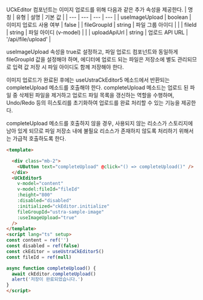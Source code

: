 UCkEditor 컴포넌트는 이미지 업로드를 위해 다음과 같은 추가 속성을 제공한다.
| 명칭 | 유형 | 설명 | 기본 값 |
| --- | --- | --- | --- |
| useImageUpload | boolean | 이미지 업로드 사용 여부 | false |
| fileGroupId | string | 파일 그룹 아이디 |  |
| fileId | string | 파일 아이디 (v-model) |  |
| uploadApiUrl | string | 업로드 API URL | '/api/file/upload' |


useImageUpload 속성을 true로 설정하고, 파일 업로드 컴포넌트와 동일하게 fileGroupId 값을 설정해야 하며, 에디터에 업로드 되는 파일은 저장소에 별도 관리되므로 입력 값 저장 시 파일 아이디도 함께 저장해야 한다.

이미지 업로드가 완료된 후에는 useUstraCkEditor5 메소드에서 반환되는 completeUpload 메소드를 호출해야 한다. completeUpload 메소드는 업로드 된 파일 중 삭제된 파일을 제거하고 업로드 파일 목록을 갱신하는 역할을 수행하며, Undo/Redo 등의 히스토리를 초기화하여 업로드를 완료 처리할 수 있는 기능을 제공한다.

completeUpload 메소드를 호출하지 않을 경우, 사용되지 않는 리소스가 스토리지에 남아 있게 되므로 파일 저장소 내에 불필요 리소스가 존재하지 않도록 처리하기 위해서는 가급적 호출하도록 한다.

```html
<template>

  <div class="mb-2">
    <UButton text="completeUpload" @click="() => completeUpload()" />
  </div>
  <UCkEditor5
    v-model="content"
    v-model:fileId="fileId"
    :height="800"
    :disabled="disabled"
    :initialized="ckEditor.initialize"
    fileGroupId="ustra-sample-image"
    :useImageUpload="true"
  />
</template>
<script lang="ts" setup>
const content = ref('')
const disabled = ref(false)
const ckEditor = useUstraCkEditor5()
const fileId = ref(null)

async function completeUpload() {
  await ckEditor.completeUpload()
  alert('저장이 완료되었습니다.')
}
</script>
```
